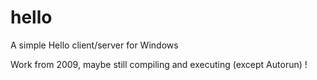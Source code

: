 # hello
A simple Hello client/server for Windows

Work from 2009, maybe still compiling and executing (except Autorun) ! 
